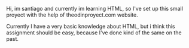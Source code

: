 Hi, im santiago and currently im learning HTML, so I've set up this small proyect with the help of theodinproyect.com website. 

Currently I have a very basic knowledge about HTML, but i think this assignment should be easy, because I've done kind of the same on the past.